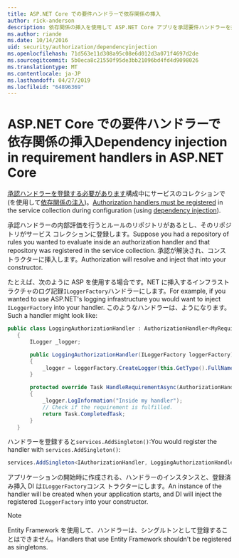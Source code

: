 ```yaml
---
title: ASP.NET Core での要件ハンドラーで依存関係の挿入
author: rick-anderson
description: 依存関係の挿入を使用して ASP.NET Core アプリを承認要件ハンドラーを挿入する方法について説明します。
ms.author: riande
ms.date: 10/14/2016
uid: security/authorization/dependencyinjection
ms.openlocfilehash: 71d563e11d308a95c08e6d012d3a071f4697d2de
ms.sourcegitcommit: 5b0eca8c21550f95de3bb21096bd4fd4d9098026
ms.translationtype: MT
ms.contentlocale: ja-JP
ms.lasthandoff: 04/27/2019
ms.locfileid: "64896369"
---
```

# <a name="dependency-injection-in-requirement-handlers-in-aspnet-core"></a><span data-ttu-id="eeda8-103">ASP.NET Core での要件ハンドラーで依存関係の挿入</span><span class="sxs-lookup"><span data-stu-id="eeda8-103">Dependency injection in requirement handlers in ASP.NET Core</span></span>

<a name="security-authorization-di"></a>

<span data-ttu-id="eeda8-104">[承認ハンドラーを登録する必要があります](xref:security/authorization/policies#handler-registration)構成中にサービスのコレクションで (を使用して[依存関係の注入](xref:fundamentals/dependency-injection))。</span><span class="sxs-lookup"><span data-stu-id="eeda8-104">[Authorization handlers must be registered](xref:security/authorization/policies#handler-registration) in the service collection during configuration (using [dependency injection](xref:fundamentals/dependency-injection)).</span></span>

<span data-ttu-id="eeda8-105">承認ハンドラーの内部評価を行うとルールのリポジトリがあるとし、そのリポジトリがサービス コレクションに登録します。</span><span class="sxs-lookup"><span data-stu-id="eeda8-105">Suppose you had a repository of rules you wanted to evaluate inside an authorization handler and that repository was registered in the service collection.</span></span> <span data-ttu-id="eeda8-106">承認が解決され、コンス トラクターに挿入します。</span><span class="sxs-lookup"><span data-stu-id="eeda8-106">Authorization will resolve and inject that into your constructor.</span></span>

<span data-ttu-id="eeda8-107">たとえば、次のように ASP を使用する場合です。NET に挿入するインフラストラクチャのログ記録`ILoggerFactory`ハンドラーにします。</span><span class="sxs-lookup"><span data-stu-id="eeda8-107">For example, if you wanted to use ASP.NET's logging infrastructure you would want to inject `ILoggerFactory` into your handler.</span></span> <span data-ttu-id="eeda8-108">このようなハンドラーは、ようになります。</span><span class="sxs-lookup"><span data-stu-id="eeda8-108">Such a handler might look like:</span></span>

```csharp
public class LoggingAuthorizationHandler : AuthorizationHandler<MyRequirement>
   {
       ILogger _logger;

       public LoggingAuthorizationHandler(ILoggerFactory loggerFactory)
       {
           _logger = loggerFactory.CreateLogger(this.GetType().FullName);
       }

       protected override Task HandleRequirementAsync(AuthorizationHandlerContext context, MyRequirement requirement)
       {
           _logger.LogInformation("Inside my handler");
           // Check if the requirement is fulfilled.
           return Task.CompletedTask;
       }
   }
   ```

<span data-ttu-id="eeda8-109">ハンドラーを登録すると`services.AddSingleton()`:</span><span class="sxs-lookup"><span data-stu-id="eeda8-109">You would register the handler with `services.AddSingleton()`:</span></span>

```csharp
services.AddSingleton<IAuthorizationHandler, LoggingAuthorizationHandler>();
```

<span data-ttu-id="eeda8-110">アプリケーションの開始時に作成される、ハンドラーのインスタンスと、登録済み挿入 DI は`ILoggerFactory`コンス トラクターにします。</span><span class="sxs-lookup"><span data-stu-id="eeda8-110">An instance of the handler will be created when your application starts, and DI will inject the registered `ILoggerFactory` into your constructor.</span></span>

> [!NOTE]
> <span data-ttu-id="eeda8-111">Entity Framework を使用して、ハンドラーは、シングルトンとして登録することはできません。</span><span class="sxs-lookup"><span data-stu-id="eeda8-111">Handlers that use Entity Framework shouldn't be registered as singletons.</span></span>
